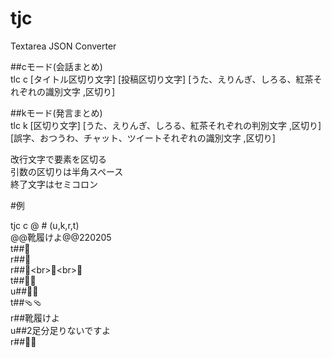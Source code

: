 # tjc
Textarea JSON Converter

##cモード(会話まとめ)  
tlc c [タイトル区切り文字] [投稿区切り文字] [うた、えりんぎ、しろる、紅茶それぞれの識別文字 ,区切り]

##kモード(発言まとめ)  
tlc k [区切り文字] [うた、えりんぎ、しろる、紅茶それぞれの判別文字 ,区切り] [誤字、おつうわ、チャット、ツイートそれぞれの識別文字 ,区切り]

改行文字で要素を区切る  
引数の区切りは半角スペース  
終了文字はセミコロン

#例

tjc c @ # (u,k,r,t)  
@@靴履けよ@@220205  
t##👀  
r##🍫  
r##👀&lt;br&gt;👃&lt;br&gt;👄  
t##🦵🦵  
u##🦵🦵  
t##🩴🩴  
r##靴履けよ  
u##2足分足りないですよ  
r##👠👠  
